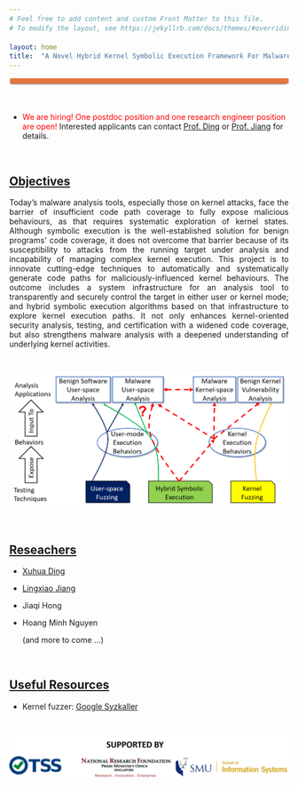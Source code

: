 ```yaml
---
# Feel free to add content and custom Front Matter to this file.
# To modify the layout, see https://jekyllrb.com/docs/themes/#overriding-theme-defaults

layout: home
title:  "A Novel Hybrid Kernel Symbolic Execution Framework For Malware Analysis"
---
```


![topline](/images/top-line.png)

<br/>

* <span style="color:red"> We are hiring! One postdoc position and one research engineer position are open! </span> Interested applicants can contact [Prof. Ding](mailto:xhding@smu.edu.sg) or [Prof. Jiang](mailto:lxjiang@smu.edu.sg) for details.  

<br/>

## <span style="text-decoration: underline">Objectives</span>

<p style="text-align:justify;"> Today’s malware analysis tools, especially those on kernel attacks, face the barrier of insufficient code path coverage to fully expose malicious behaviours, as that requires systematic exploration of kernel states. Although symbolic execution is the well-established solution for benign programs' code coverage, it does not overcome that barrier because of its susceptibility to attacks from the running target under analysis and incapability of managing complex kernel execution. This project is to innovate cutting-edge techniques to automatically and systematically generate code paths for maliciously-influenced kernel behaviours. The outcome includes a system infrastructure for an analysis tool to transparently and securely control the target in either user or kernel mode; and hybrid symbolic execution algorithms based on that infrastructure to explore kernel execution paths. It not only enhances kernel-oriented security analysis, testing, and certification with a widened code coverage, but also strengthens malware analysis with a deepened understanding of underlying kernel activities. 
</p>
<br/>

![system overview](/images/system.png)

<br/>

## <span style="text-decoration: underline">Reseachers</span>

* [Xuhua Ding](http://www.mysmu.edu/faculty/xhding/)
* [Lingxiao Jiang](http://www.mysmu.edu/faculty/lxjiang/)
* Jiaqi Hong 
* Hoang Minh Nguyen 
  
  (and more to come ...)  

<br/>


## <span style="text-decoration: underline">Useful Resources</span>

* Kernel fuzzer: [Google Syzkaller](https://github.com/google/syzkaller)

<br/>

![logo](/images/sponsor.png)
